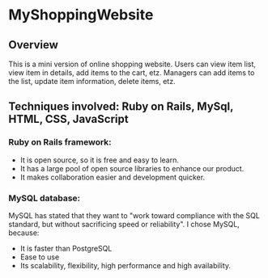 # MyShoppingWebsite
## Overview
This is a mini version of online shopping website. Users can view item list, view item in details, add items to the cart, etz. Managers can add items to the list, update item information, delete items, etz.

## Techniques involved: Ruby on Rails, MySql, HTML, CSS, JavaScript

### Ruby on Rails framework:
 - It is open source, so it is free and easy to learn.
 - It has a large pool of open source libraries to enhance our product.
 - It makes collaboration easier and development quicker.
 
### MySQL database:
MySQL has stated that they want to "work toward compliance with the SQL standard, but without sacrificing speed or reliability".
I chose MySQL, because:
 - It is faster than PostgreSQL
 - Ease to use
 - Its scalability, flexibility, high performance and high availability.

